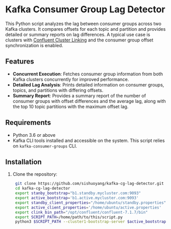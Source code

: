# Kafka Consumer Group Lag Detector

This Python script analyzes the lag between consumer groups across two Kafka clusters. It compares offsets for each topic and partition and provides detailed or summary reports on lag differences. A typical use case is clusters with [Confluent Cluster Linking](https://docs.confluent.io/platform/current/multi-dc-deployments/cluster-linking/index.html) and the consumer group offset synchronization is enabled. 

## Features

- **Concurrent Execution**: Fetches consumer group information from both Kafka clusters concurrently for improved performance.
- **Detailed Lag Analysis**: Prints detailed information on consumer groups, topics, and partitions with differing offsets.
- **Summary Report**: Provides a summary report of the number of consumer groups with offset differences and the average lag, along with the top 10 topic partitions with the maximum offset lag.


## Requirements

- Python 3.6 or above
- Kafka CLI tools installed and accessible on the system. This script relies on `kafka-consumer-groups` CLI.

## Installation

1. Clone the repository:
   ```bash
    git clone https://github.com/sishuoyang/kafka-cg-lag-detector.git
    cd kafka-cg-lag-detector
    export stanby_bootstrap="b1.standby.mycluster.com:9093"
    export active_bootstrap='b1.active.mycluster.com:9093'
    export standby_client_properties="/home/ubuntu/standby.properties"
    export active_client_properties='/home/ubuntu/active.properties'
    export clink_bin_path="/opt/confluent/confluent-7.1.7/bin"
    export SCRIPT_PATH=/home/path/to/this/script.py
    python3 $SCRIPT_PATH --cluster1-bootstrap-server $active_bootstrap --cluster1-command-config $active_client_properties --cluster1-cli-dir $clink_bin_path --cluster2-bootstrap-server $stanby_bootstrap --cluster2-command-config $standby_client_properties --cluster2-cli-dir $clink_bin_path --summary
   ```